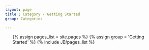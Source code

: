```yaml
---
layout: page
title : Category - Getting Started
group: Categories

---
```


<ul>
  {% assign pages_list = site.pages %}
  {% assign group = 'Getting Started' %}
  {% include JB/pages_list %}
</ul>